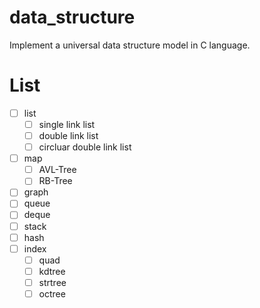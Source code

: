 # data_structure
Implement a universal data structure model in C language.

# List
- [ ] list
  - [ ] single link list
  - [ ] double link list
  - [ ] circluar double link list
- [ ] map
  - [ ] AVL-Tree
  - [ ] RB-Tree
- [ ] graph
- [ ] queue
- [ ] deque
- [ ] stack
- [ ] hash
- [ ] index
  - [ ] quad
  - [ ] kdtree
  - [ ] strtree
  - [ ] octree
